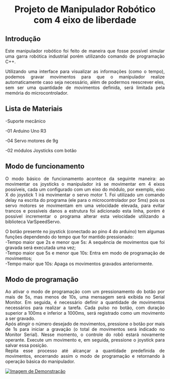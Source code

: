 <h1 align="center">Projeto de Manipulador Robótico com 4 eixo de liberdade</h1>

<h2 align="left">Introdução</h2>
<p align="justify">Este manipulador robótico foi feito de maneira que fosse possível simular uma garra robótica industrial porém utilizando comando de programação C++.</p>
<p align= "justify">Utilizando uma interface para visualizar as informações (como o tempo), podemos gravar movimentos para que o manipulador realize automaticamente caso seja necessário, além de podermos reescrever eles, sem ser uma quantidade de movimentos definida, será limitada pela memória do microcontrolador.</p>
<h2 align="left">Lista de Materiais</h2>
<p align= "left">-Suporte mecânico</p>
<p align= "left">-01 Arduino Uno R3</p>
<p align= "left">-04 Servo motores de 9g</p>
<p align= "left">-02 módulos Joysticks com botão</p>

<h2 align= "left">Modo de funcionamento</h2>
<p align = "justify">O modo básico de funcionamento acontece da seguinte maneira: ao movimentar os joysticks o manipulador irá se movimentar em 4 eixos possíveis, cada um configurado com um eixo do módulo, por exemplo, eixo X do joystick 1 irá movimentar o servo motor 1. Foi utilizado um comando delay na escrita do programa (ele para o microcontrolador por 5ms) pois os servo motores se movimentam em uma velocidade elevada, para evitar trancos e possíveis danos a estrutura foi adicionado esta linha, porém é possível incrementar o programa alterar esta velocidade utilizando a biblioteca VarSpeedServo.</p>
<p align = "justify">O botão presente no joystick (conectado ao pino 4 do arduino) tem algumas funções dependendo do tempo que for mantido pressionado:<br>
  -Tempo maior que 2s e menor que 5s: A sequência de movimentos que foi gravada será executada uma vez;<br>
  -Tempo maior que 5s e menor que 10s: Entra em modo de programação de movimentos;<br>
  -Tempo maior que 10s: Apaga os movimentos gravados anteriormente.
 </p>
<h2 align = "left">Modo de programação</h2>
<p align="justify">Ao ativar o modo de programação com um pressionamento do botão por mais de 5s, mas menos de 10s, uma mensagem será exibida no Serial Monitor. Em seguida, é necessário definir a quantidade de movimentos necessários para realizar a tarefa. Cada pulso no botão, com duração superior a 100ms e inferior a 1000ms, será registrado como um movimento a ser gravado. <br>Após atingir o número desejado de movimentos, pressione o botão por mais de 1s para iniciar a gravação (o total de movimentos será indicado no Monitor Serial). Nesse momento, o controle do robô estará novamente operante. Execute um movimento e, em seguida, pressione o joystick para salvar essa posição.<br> Repita esse processo até alcançar a quantidade predefinida de movimentos, encerrando assim o modo de programação e retornando à operação básica do manipulador.</p>

<a href="https://youtu.be/sLVkXOzmOBQ" target="_blank">
  <img src="https://encrypted-tbn0.gstatic.com/images?q=tbn:ANd9GcSGqKrNaV0gzOSkg0XL_8foZGV8-WsLLqe86w&usqp=CAU" alt="Imagem de Demonstração">
</a>





